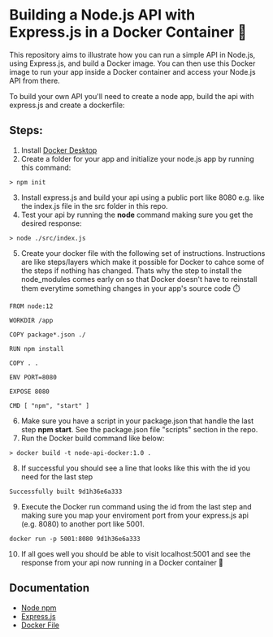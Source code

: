 # Building a Node.js API with Express.js in a Docker Container 🐳

This repository aims to illustrate how you can run a simple API in Node.js, using Express.js, and build a Docker image. You can then use this Docker image to run your app inside a Docker container and access your Node.js API from there.

To build your own API you'll need to create a node app, build the api with express.js and create a dockerfile:

## Steps:

1. Install [Docker Desktop](https://docs.docker.com/get-docker/)
2. Create a folder for your app and initialize your node.js app by running this command:

```console
> npm init
```

3. Install express.js and build your api using a public port like 8080 e.g. like the index.js file in the src folder in this repo.
4. Test your api by running the **node** command making sure you get the desired response:

```console
> node ./src/index.js
```

5. Create your docker file with the following set of instructions. Instructions are like steps/layers which make it possible for Docker to cahce some of the steps if nothing has changed. Thats why the step to install the node_modules comes early on so that Docker doesn't have to reinstall them everytime something changes in your app's source code ⏱️

```docker
FROM node:12

WORKDIR /app

COPY package*.json ./

RUN npm install

COPY . .

ENV PORT=8080

EXPOSE 8080

CMD [ "npm", "start" ]
```

6. Make sure you have a script in your package.json that handle the last step **npm start**. See the package.json file "scripts" section in the repo.
7. Run the Docker build command like below:

```console
> docker build -t node-api-docker:1.0 .
```

8. If successful you should see a line that looks like this with the id you need for the last step

```console
Successfully built 9d1h36e6a333
```

9. Execute the Docker run command using the id from the last step and making sure you map your enviroment port from your express.js api (e.g. 8080) to another port like 5001.

```console
docker run -p 5001:8080 9d1h36e6a333
```

10. If all goes well you should be able to visit localhost:5001 and see the response from your api now running in a Docker container 🐳

## Documentation

- [Node npm](https://docs.npmjs.com/cli/v6/commands/npm-init)
- [Express.js](https://expressjs.com/en/guide/routing.html)
- [Docker File](https://docs.docker.com/engine/reference/builder/)
